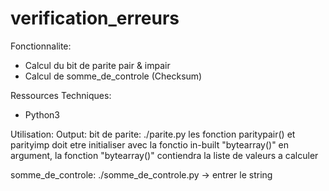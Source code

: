 # verification_erreurs

Fonctionnalite:
- Calcul du bit de parite pair & impair
- Calcul de somme_de_controle (Checksum)

Ressources Techniques:
- Python3

Utilisation:
  Output:
   bit de parite: ./parite.py
   les fonction paritypair() et parityimp doit etre initialiser avec la fonctio in-built "bytearray()" en argument, la fonction "bytearray()" contiendra la liste de valeurs a calculer 
   
   somme_de_controle: ./somme_de_controle.py -> entrer le string 
